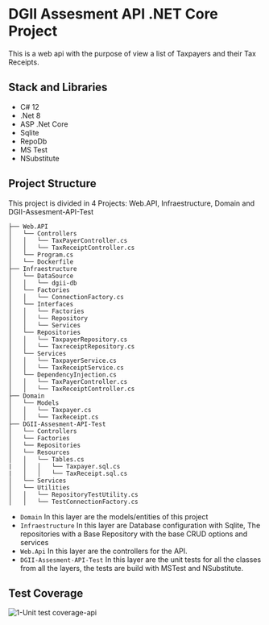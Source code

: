 # DGII Assesment API .NET Core Project

This is a web api with the purpose of view a list of Taxpayers and their Tax Receipts.

## Stack and Libraries
- C# 12
- .Net 8
- ASP .Net Core
- Sqlite
- RepoDb
- MS Test
- NSubstitute


## Project Structure
This project is divided in 4 Projects: Web.API, Infraestructure, Domain and DGII-Assesment-API-Test

```
├── Web.API
│   └── Controllers
│   │   └── TaxPayerController.cs
│   │   └── TaxReceiptController.cs
│   └── Program.cs
│   └── Dockerfile
├── Infraestructure
│   └── DataSource
│   │   └── dgii-db
│   └── Factories
│   │   └── ConnectionFactory.cs
│   └── Interfaces
│   │   └── Factories
│   │   └── Repository
│   │   └── Services
│   └── Repositories
│   │   └── TaxpayerRepository.cs
│   │   └── TaxreceiptRepository.cs
│   └── Services
│   │   └── TaxpayerService.cs
│   │   └── TaxReceiptService.cs
│   └── DependencyInjection.cs
│   │   └── TaxPayerController.cs
│   │   └── TaxReceiptController.cs
├── Domain
│   └── Models
│   │   └── Taxpayer.cs
│   │   └── TaxReceipt.cs
├── DGII-Assesment-API-Test
│   └── Controllers
│   └── Factories
│   └── Repositories
│   └── Resources
│   │   └── Tables.cs
|   │   │   └── Taxpayer.sql.cs
|   │   │   └── TaxReceipt.sql.cs
│   └── Services
│   └── Utilities
│   │   └── RepositoryTestUtility.cs
│   │   └── TestConnectionFactory.cs
```
- `Domain` In this layer are the models/entities of this project
- `Infraestructure` In this layer are Database configuration with Sqlite, The repositories with a Base Repository with the base CRUD options and services
-  `Web.Api` In this layer are the controllers for the API.
-  `DGII-Assesment-API-Test` In this layer are the unit tests for all the classes from all the layers, the tests are build with MSTest and NSubstitute.

## Test Coverage

![1-Unit test coverage-api](https://github.com/RafaPeguero/DGII-Assesment-API-/assets/28870732/e4e51212-1618-4e63-b132-ceaa304adf6a)
